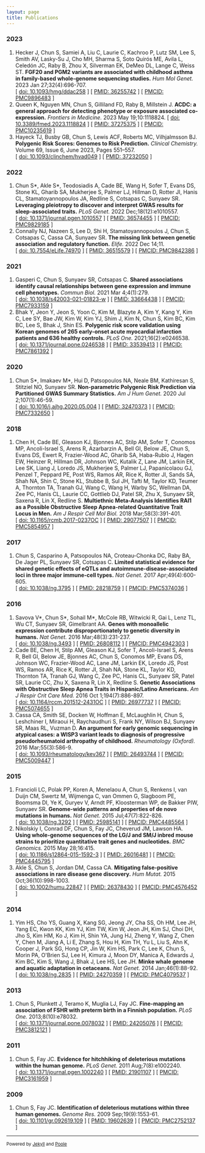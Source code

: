 ```yaml
---
layout: page
title: Publications
---
```


### 2023
1. Hecker J, Chun S, Samiei A, Liu C, Laurie C, Kachroo P, Lutz SM, Lee S, Smith AV, Lasky-Su J, Cho MH, Sharma S, Soto Quirós ME, Avila L, Celedón JC, Raby B, Zhou X, Silverman EK, DeMeo DL, Lange C, Weiss ST. **FGF20 and PGM2 variants are associated with childhood asthma in family-based whole-genome sequencing studies.** *Hum Mol Genet.* 2023 Jan 27;32(4):696-707.  
[ [doi: 10.1093/hmg/ddac258](http://dx.doi.org/10.1093/hmg/ddac258) ] [ [PMID: 36255742](https://pubmed.ncbi.nlm.nih.gov/36255742/) ] [ [PMCID: PMC9896483](https://www.ncbi.nlm.nih.gov/pmc/articles/PMC9896483/) ]
2. Queen K, Nguyen MN, Chun S, Gilliland FD, Raby B, Millstein J. **ACDC: a general approach for detecting phenotype or exposure associated co-expression.** *Frontiers in Medicine.* 2023 May 19;10:1118824. 
[ [doi: 10.3389/fmed.2023.1118824](http://dx.doi.org/10.3389/fmed.2023.1118824) ] [ [PMID: 37275375](https://pubmed.ncbi.nlm.nih.gov/37275375/) ] [ [PMCID: PMC10235619](https://www.ncbi.nlm.nih.gov/pmc/articles/PMC10235619/) ] 
3. Hayeck TJ, Busby GB, Chun S, Lewis ACF, Roberts MC, Vilhjalmsson BJ. **Polygenic Risk Scores: Genomes to Risk Prediction.** *Clinical Chemistry.* Volume 69, Issue 6, June 2023, Pages 551–557.  
[ [doi: 10.1093/clinchem/hvad049](https://doi.org/10.1093/clinchem/hvad049) ] [ [PMID: 37232050](https://pubmed.ncbi.nlm.nih.gov/37232050/) ]

### 2022
1. Chun S\*, Akle S\*, Teodosiadis A, Cade BE, Wang H, Sofer T, Evans DS, Stone KL, Gharib SA, Mukherjee S, Palmer LJ, Hillman D, Rotter JI, Hanis CL, Stamatoyannopoulos JA, Redline S, Cotsapas C, Sunyaev SR. **Leveraging pleiotropy to discover and interpret GWAS results for sleep-associated traits.** *PLoS Genet.* 2022 Dec;18(12):e1010557.  
[ [doi: 10.1371/journal.pgen.1010557](http://dx.doi.org/10.1371/journal.pgen.1010557) ] [ [PMID: 36574455](https://pubmed.ncbi.nlm.nih.gov/36574455/) ] [ [PMCID: PMC9829185](https://www.ncbi.nlm.nih.gov/pmc/articles/PMC9829185/) ]
2. Connally NJ, Nazeen S, Lee D, Shi H, Stamatoyannopoulos J, Chun S, Cotsapas C, Cassa CA, Sunyaev SR. **The missing link between genetic association and regulatory function.** *Elife.* 2022 Dec 14;11.  
[ [doi: 10.7554/eLife.74970](http://dx.doi.org/10.7554/eLife.74970) ] [ [PMID: 36515579](https://pubmed.ncbi.nlm.nih.gov/36515579/) ] [ [PMCID: PMC9842386](https://www.ncbi.nlm.nih.gov/pmc/articles/PMC9842386/) ]

### 2021
1. Gasperi C, Chun S, Sunyaev SR, Cotsapas C. **Shared associations identify causal relationships between gene expression and immune cell phenotypes.** *Commun Biol.* 2021 Mar 4;4(1):279.  
[ [doi: 10.1038/s42003-021-01823-w](http://dx.doi.org/10.1038/s42003-021-01823-w) ] [ [PMID: 33664438](https://pubmed.ncbi.nlm.nih.gov/33664438/) ] [ [PMCID: PMC7933159](https://www.ncbi.nlm.nih.gov/pmc/articles/PMC7933159/) ]
2. Bhak Y, Jeon Y, Jeon S, Yoon C, Kim M, Blazyte A, Kim Y, Kang Y, Kim C, Lee SY, Bae JW, Kim W, Kim YJ, Shim J, Kim N, Chun S, Kim BC, Kim BC, Lee S, Bhak J, Shin ES. **Polygenic risk score validation using Korean genomes of 265 early-onset acute myocardial infarction patients and 636 healthy controls.** *PLoS One.* 2021;16(2):e0246538.  
[ [doi: 10.1371/journal.pone.0246538](http://dx.doi.org/10.1371/journal.pone.0246538) ] [ [PMID: 33539413](https://pubmed.ncbi.nlm.nih.gov/33539413/) ] [ [PMCID: PMC7861392](https://www.ncbi.nlm.nih.gov/pmc/articles/PMC7861392/) ]

### 2020
1. Chun S\*, Imakaev M\*, Hui D, Patsopoulos NA, Neale BM, Kathiresan S, Stitziel NO, Sunyaev SR. **Non-parametric Polygenic Risk Prediction via Partitioned GWAS Summary Statistics.** *Am J Hum Genet.* 2020 Jul 2;107(1):46-59.  
[ [doi: 10.1016/j.ajhg.2020.05.004](http://dx.doi.org/10.1016/j.ajhg.2020.05.004) ] [ [PMID: 32470373](https://pubmed.ncbi.nlm.nih.gov/32470373/) ] [ [PMCID: PMC7332650](https://www.ncbi.nlm.nih.gov/pmc/articles/PMC7332650/) ]

### 2018
1. Chen H, Cade BE, Gleason KJ, Bjonnes AC, Stilp AM, Sofer T, Conomos MP, Ancoli-Israel S, Arens R, Azarbarzin A, Bell GI, Below JE, Chun S, Evans DS, Ewert R, Frazier-Wood AC, Gharib SA, Haba-Rubio J, Hagen EW, Heinzer R, Hillman DR, Johnson WC, Kutalik Z, Lane JM, Larkin EK, Lee SK, Liang J, Loredo JS, Mukherjee S, Palmer LJ, Papanicolaou GJ, Penzel T, Peppard PE, Post WS, Ramos AR, Rice K, Rotter JI, Sands SA, Shah NA, Shin C, Stone KL, Stubbe B, Sul JH, Tafti M, Taylor KD, Teumer A, Thornton TA, Tranah GJ, Wang C, Wang H, Warby SC, Wellman DA, Zee PC, Hanis CL, Laurie CC, Gottlieb DJ, Patel SR, Zhu X, Sunyaev SR, Saxena R, Lin X, Redline S. **Multiethnic Meta-Analysis Identifies RAI1 as a Possible Obstructive Sleep Apnea-related Quantitative Trait Locus in Men.** *Am J Respir Cell Mol Biol.* 2018 Mar;58(3):391-401.  
[ [doi: 10.1165/rcmb.2017-0237OC](http://dx.doi.org/10.1165/rcmb.2017-0237OC) ] [ [PMID: 29077507](https://pubmed.ncbi.nlm.nih.gov/29077507/) ] [ [PMCID: PMC5854957](https://www.ncbi.nlm.nih.gov/pmc/articles/PMC5854957/) ]

### 2017
1. Chun S, Casparino A, Patsopoulos NA, Croteau-Chonka DC, Raby BA, De Jager PL, Sunyaev SR, Cotsapas C. **Limited statistical evidence for shared genetic effects of eQTLs and autoimmune-disease-associated loci in three major immune-cell types.** *Nat Genet.* 2017 Apr;49(4):600-605.   
[ [doi: 10.1038/ng.3795](http://dx.doi.org/10.1038/ng.3795) ] [ [PMID: 28218759](https://pubmed.ncbi.nlm.nih.gov/28218759/) ] [ [PMCID: PMC5374036](https://www.ncbi.nlm.nih.gov/pmc/articles/PMC5374036/) ]

### 2016
1. Savova V\*, Chun S\*, Sohail M\*, McCole RB, Witwicki R, Gai L, Lenz TL, Wu CT, Sunyaev SR, Gimelbrant AA. **Genes with monoallelic expression contribute disproportionately to genetic diversity in humans.** *Nat Genet.* 2016 Mar;48(3):231-237.  
[ [doi: 10.1038/ng.3493](http://dx.doi.org/10.1038/ng.3493) ] [ [PMID: 26808112](https://pubmed.ncbi.nlm.nih.gov/26808112/) ] [ [PMCID: PMC4942303](https://www.ncbi.nlm.nih.gov/pmc/articles/PMC4942303/) ]
2. Cade BE, Chen H, Stilp AM, Gleason KJ, Sofer T, Ancoli-Israel S, Arens R, Bell GI, Below JE, Bjonnes AC, Chun S, Conomos MP, Evans DS, Johnson WC, Frazier-Wood AC, Lane JM, Larkin EK, Loredo JS, Post WS, Ramos AR, Rice K, Rotter JI, Shah NA, Stone KL, Taylor KD, Thornton TA, Tranah GJ, Wang C, Zee PC, Hanis CL, Sunyaev SR, Patel SR, Laurie CC, Zhu X, Saxena R, Lin X, Redline S. **Genetic Associations with Obstructive Sleep Apnea Traits in Hispanic/Latino Americans.** *Am J Respir Crit Care Med.* 2016 Oct 1;194(7):886-897.  
[ [doi: 10.1164/rccm.201512-2431OC](http://dx.doi.org/10.1164/rccm.201512-2431OC) ] [ [PMID: 26977737](https://pubmed.ncbi.nlm.nih.gov/26977737/) ] [ [PMCID: PMC5074655](https://www.ncbi.nlm.nih.gov/pmc/articles/PMC5074655/) ]
3. Cassa CA, Smith SE, Docken W, Hoffman E, McLaughlin H, Chun S, Leshchiner I, Miraoui H, Raychaudhuri S, Frank NY, Wilson BJ, Sunyaev SR, Maas RL, Vuzman D. **An argument for early genomic sequencing in atypical cases: a WISP3 variant leads to diagnosis of progressive pseudorheumatoid arthropathy of childhood.** *Rheumatology (Oxford).* 2016 Mar;55(3):586-9.  
[ [doi: 10.1093/rheumatology/kev367](http://dx.doi.org/10.1093/rheumatology/kev367) ] [ [PMID: 26493744](https://pubmed.ncbi.nlm.nih.gov/26493744/) ] [ [PMCID: PMC5009447](https://www.ncbi.nlm.nih.gov/pmc/articles/PMC5009447/) ]

### 2015
1. Francioli LC, Polak PP, Koren A, Menelaou A, Chun S, Renkens I, van Duijn CM, Swertz M, Wijmenga C, van Ommen G, Slagboom PE, Boomsma DI, Ye K, Guryev V, Arndt PF, Kloosterman WP, de Bakker PIW, Sunyaev SR. **Genome-wide patterns and properties of de novo mutations in humans.** *Nat Genet.* 2015 Jul;47(7):822-826.  
[ [doi: 10.1038/ng.3292](http://dx.doi.org/10.1038/ng.3292) ] [ [PMID: 25985141](https://pubmed.ncbi.nlm.nih.gov/25985141/) ] [ [PMCID: PMC4485564](https://www.ncbi.nlm.nih.gov/pmc/articles/PMC4485564/) ]
2. Nikolskiy I, Conrad DF, Chun S, Fay JC, Cheverud JM, Lawson HA. **Using whole-genome sequences of the LG/J and SM/J inbred mouse strains to prioritize quantitative trait genes and nucleotides.** *BMC Genomics.* 2015 May 28;16:415.  
[ [doi: 10.1186/s12864-015-1592-3](http://dx.doi.org/10.1186/s12864-015-1592-3) ] [ [PMID: 26016481](https://pubmed.ncbi.nlm.nih.gov/26016481/) ] [ [PMCID: PMC4445795](https://www.ncbi.nlm.nih.gov/pmc/articles/PMC4445795/) ]
3. Akle S, Chun S, Jordan DM, Cassa CA. **Mitigating false-positive associations in rare disease gene discovery.** *Hum Mutat.* 2015 Oct;36(10):998-1003.  
[ [doi: 10.1002/humu.22847](http://dx.doi.org/10.1002/humu.22847) ] [ [PMID: 26378430](https://pubmed.ncbi.nlm.nih.gov/26378430/) ] [ [PMCID: PMC4576452](https://www.ncbi.nlm.nih.gov/pmc/articles/PMC4576452/) ]

### 2014
1. Yim HS, Cho YS, Guang X, Kang SG, Jeong JY, Cha SS, Oh HM, Lee JH, Yang EC, Kwon KK, Kim YJ, Kim TW, Kim W, Jeon JH, Kim SJ, Choi DH, Jho S, Kim HM, Ko J, Kim H, Shin YA, Jung HJ, Zheng Y, Wang Z, Chen Y, Chen M, Jiang A, Li E, Zhang S, Hou H, Kim TH, Yu L, Liu S, Ahn K, Cooper J, Park SG, Hong CP, Jin W, Kim HS, Park C, Lee K, Chun S, Morin PA, O'Brien SJ, Lee H, Kimura J, Moon DY, Manica A, Edwards J, Kim BC, Kim S, Wang J, Bhak J, Lee HS, Lee JH. **Minke whale genome and aquatic adaptation in cetaceans.** *Nat Genet.* 2014 Jan;46(1):88-92.  
[ [doi: 10.1038/ng.2835](http://dx.doi.org/10.1038/ng.2835) ] [ [PMID: 24270359](https://pubmed.ncbi.nlm.nih.gov/24270359/) ] [ [PMCID: PMC4079537](https://www.ncbi.nlm.nih.gov/pmc/articles/PMC4079537/) ]

### 2013
1. Chun S, Plunkett J, Teramo K, Muglia LJ, Fay JC. **Fine-mapping an association of FSHR with preterm birth in a Finnish population.** *PLoS One.* 2013;8(10):e78032.  
[ [doi: 10.1371/journal.pone.0078032](http://dx.doi.org/10.1371/journal.pone.0078032) ] [ [PMID: 24205076](https://pubmed.ncbi.nlm.nih.gov/24205076/) ] [ [PMCID: PMC3812121](https://www.ncbi.nlm.nih.gov/pmc/articles/PMC3812121/) ]

### 2011
1. Chun S, Fay JC. **Evidence for hitchhiking of deleterious mutations within the human genome.** *PLoS Genet.* 2011 Aug;7(8):e1002240.  
[ [doi: 10.1371/journal.pgen.1002240](http://dx.doi.org/10.1371/journal.pgen.1002240) ] [ [PMID: 21901107](https://pubmed.ncbi.nlm.nih.gov/21901107/) ] [ [PMCID: PMC3161959](https://www.ncbi.nlm.nih.gov/pmc/articles/PMC3161959/) ]

### 2009
1. Chun S, Fay JC. **Identification of deleterious mutations within three human genomes.** *Genome Res.* 2009 Sep;19(9):1553-61.  
[ [doi: 10.1101/gr.092619.109](http://dx.doi.org/10.1101/gr.092619.109) ] [ [PMID: 19602639](https://pubmed.ncbi.nlm.nih.gov/19602639/) ] [ [PMCID: PMC2752137](https://www.ncbi.nlm.nih.gov/pmc/articles/PMC2752137/) ]

---
<sub>Powered by [Jekyll](https://github.com/mojombo/jekyll) and [Poole](http://getpoole.com)</sub>

